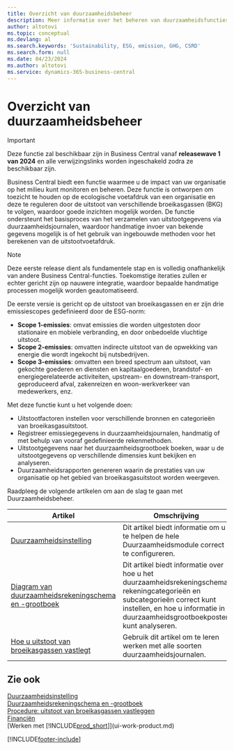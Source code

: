 ```yaml
---
title: Overzicht van duurzaamheidsbeheer
description: Meer informatie over het beheren van duurzaamheidsfuncties met de vermelde informatie en resources.
author: altotovi
ms.topic: conceptual
ms.devlang: al
ms.search.keywords: 'Sustainability, ESG, emission, GHG, CSRD'
ms.search.form: null
ms.date: 04/23/2024
ms.author: altotovi
ms.service: dynamics-365-business-central
---
```


# <a name="sustainability-management-overview"></a>Overzicht van duurzaamheidsbeheer

>[!IMPORTANT]
>Deze functie zal beschikbaar zijn in Business Central vanaf **releasewave 1 van 2024** en alle verwijzingslinks worden ingeschakeld zodra ze beschikbaar zijn.

Business Central biedt een functie waarmee u de impact van uw organisatie op het milieu kunt monitoren en beheren. Deze functie is ontworpen om toezicht te houden op de ecologische voetafdruk van een organisatie en deze te reguleren door de uitstoot van verschillende broeikasgassen (BKG) te volgen, waardoor goede inzichten mogelijk worden. De functie ondersteunt het basisproces van het verzamelen van uitstootgegevens via duurzaamheidsjournalen, waardoor handmatige invoer van bekende gegevens mogelijk is of het gebruik van ingebouwde methoden voor het berekenen van de uitstootvoetafdruk. 

>[!NOTE]
>Deze eerste release dient als fundamentele stap en is volledig onafhankelijk van andere Business Central-functies. Toekomstige iteraties zullen er echter gericht zijn op nauwere integratie, waardoor bepaalde handmatige processen mogelijk worden geautomatiseerd.

De eerste versie is gericht op de uitstoot van broeikasgassen en er zijn drie emissiescopes gedefinieerd door de ESG-norm:  

- **Scope 1-emissies**: omvat emissies die worden uitgestoten door stationaire en mobiele verbranding, en door onbedoelde vluchtige uitstoot.  
- **Scope 2-emissies**: omvatten indirecte uitstoot van de opwekking van energie die wordt ingekocht bij nutsbedrijven.   
- **Scope 3-emissies**: omvatten een breed spectrum aan uitstoot, van gekochte goederen en diensten en kapitaalgoederen, brandstof- en energiegerelateerde activiteiten, upstream- en downstream-transport, geproduceerd afval, zakenreizen en woon-werkverkeer van medewerkers, enz. 

Met deze functie kunt u het volgende doen:   

- Uitstootfactoren instellen voor verschillende bronnen en categorieën van broeikasgasuitstoot. 
- Registreer emissiegegevens in duurzaamheidsjournalen, handmatig of met behulp van vooraf gedefinieerde rekenmethoden.  
- Uitstootgegevens naar het duurzaamheidsgrootboek boeken, waar u de uitstootgegevens op verschillende dimensies kunt bekijken en analyseren. 
- Duurzaamheidsrapporten genereren waarin de prestaties van uw organisatie op het gebied van broeikasgasuitstoot worden weergeven.

Raadpleeg de volgende artikelen om aan de slag te gaan met Duurzaamheidsbeheer.  

|  Artikel  |  Omschrijving  |  
|--------|--------------| 
|[Duurzaamheidsinstelling](finance-sustainability-setup.md) | Dit artikel biedt informatie om u te helpen de hele Duurzaamheidsmodule correct te configureren. |
|[Diagram van duurzaamheidsrekeningschema en -grootboek](finance-sustainability-accounts-ledger.md) | Dit artikel biedt informatie over hoe u het duurzaamheidsrekeningschema, rekeningcategorieën en subcategorieën correct kunt instellen, en hoe u informatie in duurzaamheidsgrootboekposten kunt analyseren. |
|[Hoe u uitstoot van broeikasgassen vastlegt](finance-sustainability-journal.md) | Gebruik dit artikel om te leren werken met alle soorten duurzaamheidsjournalen. |


## <a name="see-also"></a>Zie ook
[Duurzaamheidsinstelling](finance-sustainability-setup.md)   
[Duurzaamheidsrekeningschema en -grootboek](finance-sustainability-accounts-ledger.md)   
[Procedure: uitstoot van broeikasgassen vastleggen](finance-sustainability-journal.md)  
[Financiën](finance.md)    
[Werken met [!INCLUDE[prod_short](includes/prod_short.md)]](ui-work-product.md)  


[!INCLUDE[footer-include](includes/footer-banner.md)]
